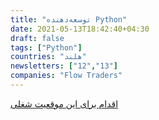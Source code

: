 ```yaml
---
title: "توسعه‌دهنده Python"
date: 2021-05-13T18:42:40+04:30
draft: false
tags: ["Python"]
countries: "هلند"
newsletters: ["12","13"]
companies: "Flow Traders"
---
```


[اقدام برای این موقعیت شغلی](https://stackoverflow.com/jobs/525727/python-developer-flow-traders)